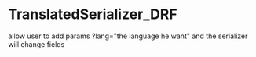 # TranslatedSerializer_DRF
allow user to add params ?lang="the language he want" and the serializer will change fields

